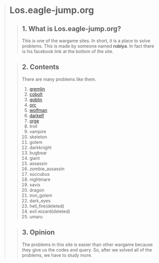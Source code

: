 > # **Los.eagle-jump.org**
>> ## 1. What is **Los.eagle-jump.org**?
>> This is one of the wargame sites. In short, it is a place to solve problems.
> This is made by someone named **rubiya**. In fact there is his facebook link at the bottom of the site.
>
>> ## 2. **Contents**
>> There are many problems like them.  
>> 1. [gremlin](https://github.com/moreal/TIL/Security/blob/master/WarGame/WriteUp/los.eagle-jump.org/01.%20Gremlin.md)
>> 2. [cobolt](https://github.com/moreal/TIL/Security/blob/master/WarGame/WriteUp/los.eagle-jump.org/02.%20Cobolt.md)
>> 3. [goblin](https://github.com/moreal/TIL/Security/blob/master/WarGame/WriteUp/los.eagle-jump.org/03.%20Goblin.md)
>> 4. [orc](https://github.com/moreal/TIL/Security/blob/master/WarGame/WriteUp/los.eagle-jump.org/04.%20Orc.md)
>> 5. [wolfman](https://github.com/moreal/TIL/Security/blob/master/WarGame/WriteUp/los.eagle-jump.org/05.%20Wolfman.md)
>> 6. [darkelf](https://github.com/moreal/TIL/Security/blob/master/WarGame/WriteUp/los.eagle-jump.org/06.%20Darkelf.md)
>> 7. [orge](https://github.com/moreal/TIL/Security/blob/master/WarGame/WriteUp/los.eagle-jump.org/07.%20Orge.md)
>> 8. troll
>> 9. vampire
>> 10. skeleton
>> 11. golem
>> 12. darkknight
>> 13. bugbear
>> 14. giant
>> 15. assassin
>> 16. zombie_assassin
>> 17. succubus
>> 18. nightmare
>> 19. xavis
>> 20. dragon
>> 21. iron_golem
>> 22. dark_eyes
>> 23. hell_fire(deleted)
>> 24. evil wizard(deleted)
>> 25. umaru
>
>> ## 3. Opinion
>> The problems in this site is easier than other wargame because they give us the codes and query.
>> So, after we solved all of the problems, we have to study more.
